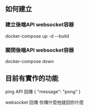 ## 如何建立
### 建立後端API websocket容器
docker-compose up -d --build
### 關閉後端API websocket容器
docker-compose down

## 目前有實作的功能
ping API
回傳
{
    "message": "pong"
}

websocket
回傳
你傳什麼他就回你什麼